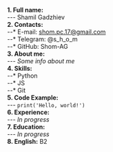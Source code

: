 **1. Full name:**  
--- Shamil Gadzhiev  
**2. Contacts:**  
--* E-mail: shom.pc.17@gmail.com  
--* Telegram: @s_h_o_m  
--* GitHub: Shom-AG  
**3. About me:**  
--- *Some info about me*  
**4. Skills:**  
--* Python  
--* JS  
--* Git  
**5. Code Example:**  
--- `print('Hello, world!')`  
**6. Experience:**  
--- *In progress*  
**7. Education:**  
--- *In progress*  
**8. English:** B2  